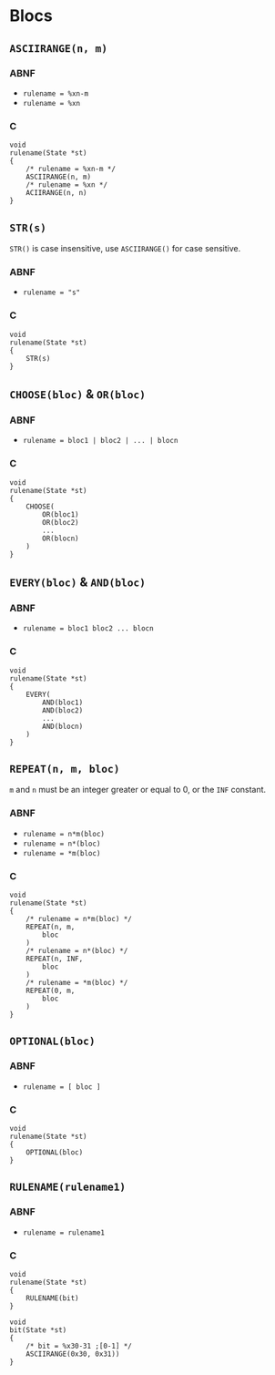 # Blocs
## `ASCIIRANGE(n, m)`
### ABNF
- `rulename = %xn-m`
- `rulename = %xn`
### C
```
void
rulename(State *st)
{
	/* rulename = %xn-m */
	ASCIIRANGE(n, m)
	/* rulename = %xn */
	ACIIRANGE(n, n)
}
```
## `STR(s)`
`STR()` is case insensitive, use `ASCIIRANGE()` for case sensitive.
### ABNF
- `rulename = "s"`
### C
```
void
rulename(State *st)
{
	STR(s)
}
```
## `CHOOSE(bloc)` & `OR(bloc)`
### ABNF
- `rulename = bloc1 | bloc2 | ... | blocn`
### C
```
void
rulename(State *st)
{
	CHOOSE(
		OR(bloc1)
		OR(bloc2)
		...
		OR(blocn)
	)
}
```
## `EVERY(bloc)` & `AND(bloc)`
### ABNF
- `rulename = bloc1 bloc2 ... blocn`
### C
```
void
rulename(State *st)
{
	EVERY(
		AND(bloc1)
		AND(bloc2)
		...
		AND(blocn)
	)
}
```

## `REPEAT(n, m, bloc)`
`m` and `n` must be an integer greater or equal to 0, or the `INF` constant.
### ABNF
- `rulename = n*m(bloc)`
- `rulename = n*(bloc)`
- `rulename = *m(bloc)`
### C
```
void
rulename(State *st)
{
	/* rulename = n*m(bloc) */
	REPEAT(n, m,
		bloc
	)
	/* rulename = n*(bloc) */
	REPEAT(n, INF,
		bloc
	)
	/* rulename = *m(bloc) */
	REPEAT(0, m,
		bloc
	)
}
```
## `OPTIONAL(bloc)`
### ABNF
- `rulename = [ bloc ]`
### C
```
void
rulename(State *st)
{
	OPTIONAL(bloc)
}
```
## `RULENAME(rulename1)`
### ABNF
- `rulename = rulename1`
### C
```
void
rulename(State *st)
{
	RULENAME(bit)
}

void
bit(State *st)
{
	/* bit = %x30-31 ;[0-1] */
	ASCIIRANGE(0x30, 0x31))
}
```